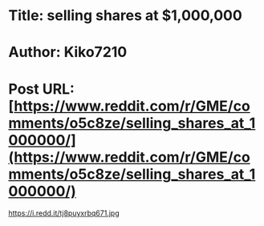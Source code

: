 # Title: selling shares at $1,000,000
# Author: Kiko7210
# Post URL: [https://www.reddit.com/r/GME/comments/o5c8ze/selling_shares_at_1000000/](https://www.reddit.com/r/GME/comments/o5c8ze/selling_shares_at_1000000/)


https://i.redd.it/tj8puyxrbq671.jpg